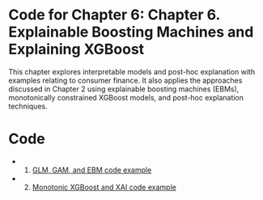 
# Code for Chapter 6: Chapter 6. Explainable Boosting Machines and Explaining XGBoost

This chapter explores interpretable models and post-hoc explanation with examples relating to consumer finance. It also applies the approaches discussed in Chapter 2 using explainable boosting machines (EBMs), monotonically constrained XGBoost models, and post-hoc explanation techniques.

# Code
* 1. [GLM, GAM, and EBM code example](https://github.com/ml-for-high-risk-apps-book/Machine-Learning-for-High-Risk-Applications-Book/blob/main/code/Chapter-6-EBM-XGBoost-XAI/Chapter-6_The_GAM_Family_of_Interpretable_Models.ipynb)
* 2. [Monotonic XGBoost and XAI code example](https://github.com/ml-for-high-risk-apps-book/Machine-Learning-for-High-Risk-Applications-Book/blob/main/code/Chapter-6-EBM-XGBoost-XAI/Chapter-6_Constrained_XGB_and_Post_Hoc_Explanations.ipynb)
